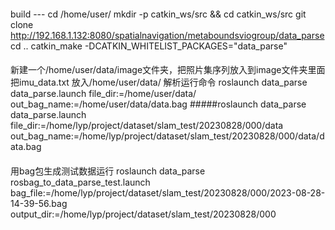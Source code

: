 ####
build ---
cd /home/user/
mkdir -p catkin_ws/src  && cd  catkin_ws/src
git clone  http://192.168.1.132:8080/spatialnavigation/metaboundsviogroup/data_parse
cd ..
catkin_make -DCATKIN_WHITELIST_PACKAGES="data_parse"


####
新建一个/home/user/data/image文件夹，把照片集序列放入到image文件夹里面
把imu_data.txt 放入/home/user/data/
解析运行命令
roslaunch data_parse data_parse.launch file_dir:=/home/user/data/  out_bag_name:=/home/user/data/data.bag
#####roslaunch data_parse data_parse.launch file_dir:=/home/lyp/project/dataset/slam_test/20230828/000/data  out_bag_name:=/home/lyp/project/dataset/slam_test/20230828/000/data/data.bag

####
用bag包生成测试数据运行
roslaunch data_parse rosbag_to_data_parse_test.launch   bag_file:=/home/lyp/project/dataset/slam_test/20230828/000/2023-08-28-14-39-56.bag   output_dir:=/home/lyp/project/dataset/slam_test/20230828/000